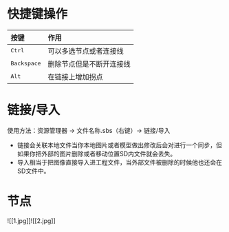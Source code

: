 # 快捷键操作
|按键|作用
|:-|:-
|<kbd>Ctrl</kbd>|可以多选节点或者连接线
|<kbd>Backspace</kbd>|删除节点但是不断开连接线
|<kbd>Alt</kbd>|在链接上增加拐点

# 链接/导入
使用方法：资源管理器 -> 文件名称.sbs（右键）-> 链接/导入
+ 链接会关联本地文件当你本地图片或者模型做出修改后会对进行一个同步，但如果你把外部的图片删除或者移动位置SD内文件就会丢失。
+ 导入相当于把图像直接导入进工程文件，当外部文件被删除的时候他也还会在SD文件中。

# 节点

![[1.jpg]]![[2.jpg]]


